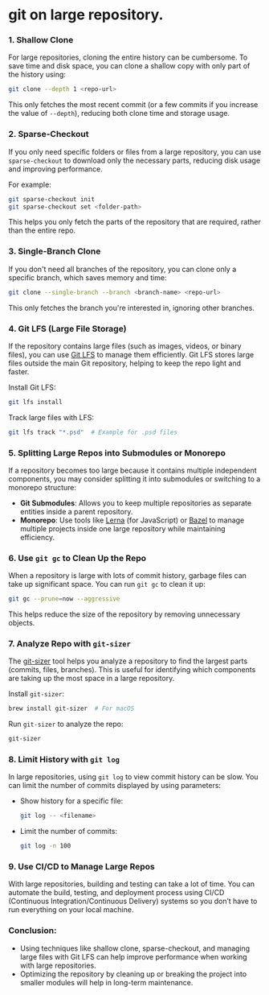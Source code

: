 
# git on large repository.

### 1. **Shallow Clone**
For large repositories, cloning the entire history can be cumbersome. To save time and disk space, you can clone a shallow copy with only part of the history using:

```bash
git clone --depth 1 <repo-url>
```

This only fetches the most recent commit (or a few commits if you increase the value of `--depth`), reducing both clone time and storage usage.

### 2. **Sparse-Checkout**
If you only need specific folders or files from a large repository, you can use `sparse-checkout` to download only the necessary parts, reducing disk usage and improving performance.

For example:
```bash
git sparse-checkout init
git sparse-checkout set <folder-path>
```
This helps you only fetch the parts of the repository that are required, rather than the entire repo.

### 3. **Single-Branch Clone**
If you don't need all branches of the repository, you can clone only a specific branch, which saves memory and time:

```bash
git clone --single-branch --branch <branch-name> <repo-url>
```

This only fetches the branch you're interested in, ignoring other branches.

### 4. **Git LFS (Large File Storage)**
If the repository contains large files (such as images, videos, or binary files), you can use [Git LFS](https://git-lfs.github.com/) to manage them efficiently. Git LFS stores large files outside the main Git repository, helping to keep the repo light and faster.

Install Git LFS:
```bash
git lfs install
```
Track large files with LFS:
```bash
git lfs track "*.psd"  # Example for .psd files
```

### 5. **Splitting Large Repos into Submodules or Monorepo**
If a repository becomes too large because it contains multiple independent components, you may consider splitting it into submodules or switching to a monorepo structure:

- **Git Submodules**: Allows you to keep multiple repositories as separate entities inside a parent repository.
- **Monorepo**: Use tools like [Lerna](https://lerna.js.org/) (for JavaScript) or [Bazel](https://bazel.build/) to manage multiple projects inside one large repository while maintaining efficiency.

### 6. **Use `git gc` to Clean Up the Repo**
When a repository is large with lots of commit history, garbage files can take up significant space. You can run `git gc` to clean it up:

```bash
git gc --prune=now --aggressive
```

This helps reduce the size of the repository by removing unnecessary objects.

### 7. **Analyze Repo with `git-sizer`**
The [git-sizer](https://github.com/github/git-sizer) tool helps you analyze a repository to find the largest parts (commits, files, branches). This is useful for identifying which components are taking up the most space in a large repository.

Install `git-sizer`:
```bash
brew install git-sizer  # For macOS
```

Run `git-sizer` to analyze the repo:
```bash
git-sizer
```

### 8. **Limit History with `git log`**
In large repositories, using `git log` to view commit history can be slow. You can limit the number of commits displayed by using parameters:

- Show history for a specific file:
  ```bash
  git log -- <filename>
  ```

- Limit the number of commits:
  ```bash
  git log -n 100
  ```

### 9. **Use CI/CD to Manage Large Repos**
With large repositories, building and testing can take a lot of time. You can automate the build, testing, and deployment process using CI/CD (Continuous Integration/Continuous Delivery) systems so you don’t have to run everything on your local machine.

### Conclusion:
- Using techniques like shallow clone, sparse-checkout, and managing large files with Git LFS can help improve performance when working with large repositories.
- Optimizing the repository by cleaning up or breaking the project into smaller modules will help in long-term maintenance.
